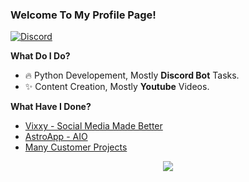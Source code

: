 ### Welcome To My Profile Page!

<a href="https://discord.com/users/746453649974100103">
<img src="https://discord.c99.nl/widget/theme-3/746453649974100103.png" alt="Discord"/>
</a>


 **What Do I Do?**

- 🔥 Python Developement, Mostly  **Discord Bot** Tasks.
- ✨ Content Creation, Mostly  **Youtube** Videos.

**What Have I Done?**

- [Vixxy - Social Media Made Better](https://vixxy.app)
- [AstroApp - AIO](https://discord.gg/astroapp)
- [Many Customer Projects](https://discord.com/users/746453649974100103)

<div align="center"><img src="https://github-profile-trophy.vercel.app/?username=MaxxD99&theme=dracula&count_private=true" </div>
